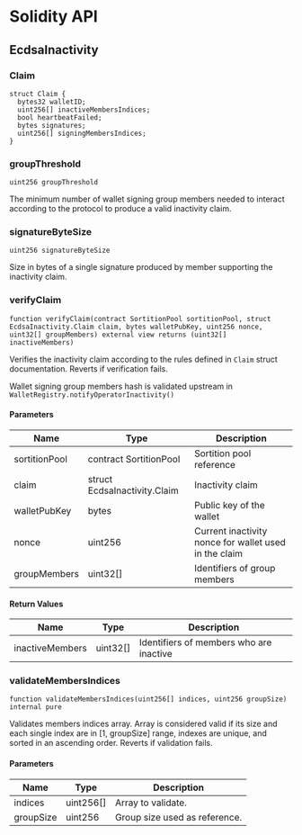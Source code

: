 # Solidity API

## EcdsaInactivity

### Claim

```solidity
struct Claim {
  bytes32 walletID;
  uint256[] inactiveMembersIndices;
  bool heartbeatFailed;
  bytes signatures;
  uint256[] signingMembersIndices;
}
```

### groupThreshold

```solidity
uint256 groupThreshold
```

The minimum number of wallet signing group members needed to
interact according to the protocol to produce a valid inactivity
claim.

### signatureByteSize

```solidity
uint256 signatureByteSize
```

Size in bytes of a single signature produced by member
supporting the inactivity claim.

### verifyClaim

```solidity
function verifyClaim(contract SortitionPool sortitionPool, struct EcdsaInactivity.Claim claim, bytes walletPubKey, uint256 nonce, uint32[] groupMembers) external view returns (uint32[] inactiveMembers)
```

Verifies the inactivity claim according to the rules defined in
`Claim` struct documentation. Reverts if verification fails.

Wallet signing group members hash is validated upstream in
`WalletRegistry.notifyOperatorInactivity()`

#### Parameters

| Name | Type | Description |
| ---- | ---- | ----------- |
| sortitionPool | contract SortitionPool | Sortition pool reference |
| claim | struct EcdsaInactivity.Claim | Inactivity claim |
| walletPubKey | bytes | Public key of the wallet |
| nonce | uint256 | Current inactivity nonce for wallet used in the claim |
| groupMembers | uint32[] | Identifiers of group members |

#### Return Values

| Name | Type | Description |
| ---- | ---- | ----------- |
| inactiveMembers | uint32[] | Identifiers of members who are inactive |

### validateMembersIndices

```solidity
function validateMembersIndices(uint256[] indices, uint256 groupSize) internal pure
```

Validates members indices array. Array is considered valid
if its size and each single index are in [1, groupSize] range,
indexes are unique, and sorted in an ascending order.
Reverts if validation fails.

#### Parameters

| Name | Type | Description |
| ---- | ---- | ----------- |
| indices | uint256[] | Array to validate. |
| groupSize | uint256 | Group size used as reference. |

